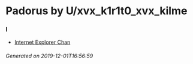 # Padorus by U/xvx_k1r1t0_xvx_kilme

### I
* [Internet Explorer Chan](https://github.com/shadow578/Project-Padoru/blob/master/table-of-contents/characters/InternetExplorerChan.md)

###### Generated on 2019-12-01T16:56:59
